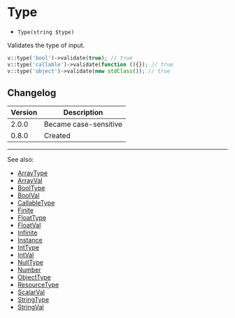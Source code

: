 # Type

- `Type(string $type)`

Validates the type of input.

```php
v::type('bool')->validate(true); // true
v::type('callable')->validate(function (){}); // true
v::type('object')->validate(new stdClass()); // true
```

## Changelog

Version | Description
--------|-------------
  2.0.0 | Became case-sensitive
  0.8.0 | Created

***
See also:

- [ArrayType](ArrayType.md)
- [ArrayVal](ArrayVal.md)
- [BoolType](BoolType.md)
- [BoolVal](BoolVal.md)
- [CallableType](CallableType.md)
- [Finite](Finite.md)
- [FloatType](FloatType.md)
- [FloatVal](FloatVal.md)
- [Infinite](Infinite.md)
- [Instance](Instance.md)
- [IntType](IntType.md)
- [IntVal](IntVal.md)
- [NullType](NullType.md)
- [Number](Number.md)
- [ObjectType](ObjectType.md)
- [ResourceType](ResourceType.md)
- [ScalarVal](ScalarVal.md)
- [StringType](StringType.md)
- [StringVal](StringVal.md)

